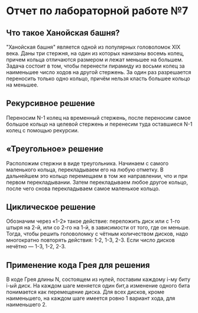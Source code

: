 # Отчет по лабораторной работе №7

## Что такое Ханойская башня?
"Ханойская башня" является одной из популярных головоломок XIX века. Даны три стержня, на один из которых нанизаны восемь колец, причем кольца отличаются размером и лежат меньшее на большем. Задача состоит в том, чтобы перенести пирамиду из восьми колец за наименьшее число ходов на другой стержень. За один раз разрешается переносить только одно кольцо, причём нельзя класть большее кольцо на меньшее.

## Рекурсивное решение
Переносим N-1 колец на временный стержень, после переносим самое большое кольцо на целевой стержень и перенесим туда оставшиеся N-1 колец с помощью рекурсии.

## «Треугольное» решение
Расположим стержни в виде треугольника. Начинаем с самого маленького кольца, перекладываем его на любую отметку. В дальнейшем это кольцо перемещаем в том же направлении, что и при первом перекладывании. Затем перекладываем любое другое кольцо, после чего снова перекладываем самое маленькое кольцо.

## Циклическое решение
Обозначим через «1-2» такое действие: переложить диск или с 1-го штыря на 2-й, или со 2-го на 1-й, в зависимости от того, где он меньше. Тогда, чтобы решить головоломку с чётным количеством дисков, надо многократно повторять действия: 1-2, 1-3, 2-3. Если число дисков нечётно — 1-3, 1-2, 2-3.

## Применение кода Грея для решения
В коде Грея длины N, состоящем из нулей, поставим каждому i-му биту i-ый диск. На каждом шаге меняется один бит,а изменение одного бита понимается как перемещение диска. Для всех дисков, кроме наименьшего, на каждом шаге имеется ровно 1 вариант хода, для наименьшего 2.